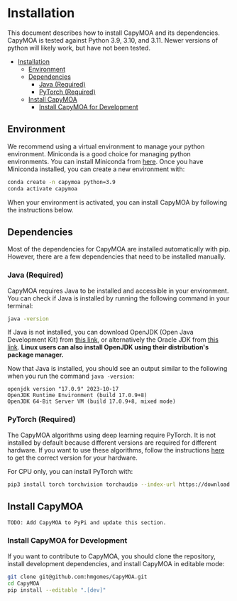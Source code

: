 # Installation
This document describes how to install CapyMOA and its dependencies. CapyMOA
is tested against Python 3.9, 3.10, and 3.11. Newer versions of python will
likely work, but have not been tested.

- [Installation](#installation)
  - [Environment](#environment)
  - [Dependencies](#dependencies)
    - [Java (Required)](#java-required)
    - [PyTorch (Required)](#pytorch-required)
  - [Install CapyMOA](#install-capymoa)
    - [Install CapyMOA for Development](#install-capymoa-for-development)

## Environment
We recommend using a virtual environment to manage your python environment. Miniconda
is a good choice for managing python environments. You can install Miniconda from
[here](https://docs.conda.io/en/latest/miniconda.html). Once you have Miniconda
installed, you can create a new environment with:

```bash
conda create -n capymoa python=3.9
conda activate capymoa
```

When your environment is activated, you can install CapyMOA by following the
instructions below.

## Dependencies
Most of the dependencies for CapyMOA are installed automatically with pip. 
However, there are a few dependencies that need to be installed manually.

### Java (Required)
CapyMOA requires Java to be installed and accessible in your environment. You
can check if Java is installed by running the following command in your terminal:

```bash
java -version
```

If Java is not installed, you can download OpenJDK (Open Java Development Kit) 
from [this link](https://openjdk.org/install/), or alternatively the Oracle 
JDK from [this link](https://www.oracle.com/java). **Linux users can also
install OpenJDK using their distribution's package manager.**

Now that Java is installed, you should see an output similar to the following
when you run the command ``java -version``:
```
openjdk version "17.0.9" 2023-10-17
OpenJDK Runtime Environment (build 17.0.9+8)
OpenJDK 64-Bit Server VM (build 17.0.9+8, mixed mode)
```

### PyTorch (Required)
The CapyMOA algorithms using deep learning require PyTorch. It
is not installed by default because different versions are required
for different hardware. If you want to use these algorithms, follow the
instructions [here](https://pytorch.org/get-started/locally/) to
get the correct version for your hardware.

For CPU only, you can install PyTorch with:
```bash
pip3 install torch torchvision torchaudio --index-url https://download.pytorch.org/whl/cpu
```

## Install CapyMOA
```
TODO: Add CapyMOA to PyPi and update this section.
```

### Install CapyMOA for Development
If you want to contribute to CapyMOA, you should clone the repository, install
development dependencies, and install CapyMOA in editable mode:

```bash
git clone git@github.com:hmgomes/CapyMOA.git
cd CapyMOA
pip install --editable ".[dev]"
```
